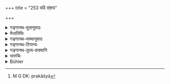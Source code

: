+++
title = "253 यदि स्ंशय"

+++

<details><summary>गङ्गानथ-मूलानुवादः</summary>

If, even on the inspection of the marks, there should be a doubt, the settlement of the dispute regarding boundaries shall be entirely dependent upon witnesses.—(253)
</details>

<details><summary>मेधातिथिः</summary>

कथं पुनर् लिङ्गेषु सत्सु संशयः । यानि तावत् प्रच्छन्नानि तानि यदि केनचित् कथंचिद् आगम्य प्रच्छन्नम् अन्यत्र नीयेरन् नैव निश्चयः स्यात् । ये ऽपि प्रकाशा[^१५७] न्यग्रोधादयस् ते ऽपि न सीमायाम् एव रोहन्त्य् अन्यत्रापि जायन्ते ततः संदेह आभासत्वात् । यत्र पुनर् इयं संभावना नास्ति तत्र प्रमाणम् एव लिङ्गानि । 


[^१५७]:
     M G DK: prakāśyā

**साक्षिप्रत्ययः** साक्षिहेतुकः । साक्षिणः प्रत्ययो यत्रेति । **विनिश्चयः** तत्त्वाधिगमः । संशयितलिङ्गे अलिङ्गे वा सीमाविवादे साक्षिहेतुको निर्णय इति तात्पर्यम् ॥ ८.२५३ ॥
</details>

<details><summary>गङ्गानथ-भाष्यानुवादः</summary>

“How can there be a doubt, when the marks are there?”

If some one were to come and secretly remove the hidden marks to another place, this would give rise to uncertainty. And as for the open public marks—in the shape of the *Nyagrodha* and other trees,—it is not that these trees are to be found on boundaries only; as a matter of fact, they grow in other places also. It is for these reasons that the said marks are not always reliable, and hence doubts are likely to arise.

In a case where there is no possibility of such invalidating circumstances, the marks themselves are sufficient proof.

‘*Dependent upon witnesses*’—*i.e*., due to witnesses. The settlement, ascertainment, is such as has the witnesses alone for its basis. The meaning of the verse is that in cases where the marks are doubtful, or where there are no marks at all, the dispute regarding boundaries can be settled only by oral testimony.—(253).
</details>

<details><summary>गङ्गानथ-टिप्पन्यः</summary>

This verse is quoted in *Vivādaratnākara* (p. 205), which adds the
following notes:—‘*Grameyaka*’ are ‘village-residents,’—their ‘*kula*’
means ‘crowd’,—*vivādinaḥ*’, ‘of the disputants’, is to be construed
with ‘*samakṣam*’, ‘in the presence of.’

It is quoted in *Mitākṣarā* (2.151) to the effect that the witnesses and
*Sāmantas* should be put on oath and then questioned regarding the
boundary, in the presence of corporations, guilds and so forth.
*Balambhaṭṭī* has the following notes:—‘*Grameyakāḥ*’ are the residents
of the villages,—their ‘*kula*’ are *crowds*; or ‘*kula*’ may be taken
as standing for guilds and corporations &c.,—‘*Sīmāni*,’ ‘in regard to
the boundary.’
</details>

<details><summary>गङ्गानथ-तुल्य-वाक्यानि</summary>

**(verses 8.253-264)  
**

*Nārada* (11.2, 3, 7, 8-10, 12).—‘In all disputes regarding landed
property or boundaries, the decision rests with the neighbours, the
inhabitants of the same town or village, the members of the same
community, and the senior inhabitants of the district;—as also with
those who live outside on the outskirts of the village, and who live by
the tilling of fields situated in those parts, and with herdsmen,
bird-catchers, hunters and other foresters. Should the neighbours speak
falsely, when called upon to decide a question of this sort, they shall
all be punished, one by one, by the King,—each having to pay the fine of
the middlemost amercement. The corporation, the senior inhabitants of
the district and the rest also shall receive the punishment; they shall
have to pay the fine of the first degree, if they make false statements.
The boundary should not be fixed by any one man singlehanded, even
though he be a reliable person; this business should be entrusted to a
plurality of persons, because it is an affair of importance. Should a
single man undertake to fix the boundary, he should do so after having
kept a fast, in a collected frame of mind, wearing a garland of red
flowers and a red cloak, having strewn earth on his head. According to
this rule, let all disputes he decided in regard to houses, gardens,
water-reservoirs, sanctuaries and the rest, as also the space
intermediate between two villages.’

*Bṛhaspati* (19.8-15).—‘In disputes regarding a house or field, the
decision rests with the neighbours, as well as with the inhabitants of
that town or village, or with members of the same community and the
elders of the district;—likewise with husbandmen, artisans, servants,
cowherds, hunters, gleaners, root-diggers, fishermen, kinsmen, criminals
and robbers. After having been adjured by imprecations befitting their
station, they shall determine the boundary, and shall indicate the marks
deposited underground, as evidence. In default of witnesses and signs,
even a single person, agreeable to both parties may fix the boundary,
wearing a garland of red flowers and a red cloak, putting earth on his
head, adhering to truth, and having kept a fast. Neighbours born in the
district, though they may be living abroad, are natives of the place,
and as such may he consulted in such disputes,—What they, as honest and
impartial men, should declare, shall be held to be decisive;—thus
justice will not be violated. Those are witnesses in a suit of this kind
who know the title of acquisition, the size, the duration of possession,
the name and the characteristic features of the land under dispute. The
same rule holds good in all suits concerning immovable property. If the
statements of the deponents do not agree, they shall be made to pay the
fine of the highest degree.’

*Yājñavalkya* (2.152-154).—‘An even number of neighbours—four, eight or
ten—shall determine the boundary, wearing red garlands and clothes and
placing earth upon their heads. If they speak falsely, they should each
be punished by the King with the fine of the middle degree. In the
absence of persons cognisant with the boundary, and of boundary-marks,
the King himself shall determine the boundary. This same rule applies to
disputes relating to gardens, temples, villages, drinking fountains,
houses and parks; as also to streams and drains of rain-water.’

*Kātyāyana* (Aparārka, p. 759, *et seq*.).—‘In the absence of witnesses,
neighbours and senior inhabitants and natives of the district shall he
consulted. In the absence of neighbours, disputes between lìelds, and
also between towns and villages, should he determined by reference to
even those who are not neighbours. When the immediate neighbours are
found to be tainted with partiality, the next neighbours shall ho
consulted;—so on and on; always discarding those interested and partial,
the King shall determine the boundary in consultation with other natives
of the place. If a single person, accepted by both parties, should seek
to determine the boundary, he should proceed to do it, clad in red
clothes and placing earth on his head. If even a number of men who have
been brought together fail to determine the boundary, cither through
fear or through greed, they should be made to pay the fine of the
highest degree. If they speak without knowledge, they should be
punished; and if, on reconsideration of the boundary, they be found to
have deposed falsely, they should he made to pay the fine of the highest
degree.’

*Vaśiṣṭha* (16.13-15).—‘In a dispute about a house or a field, reliance
may he placed on the deposition of neighbours. If the statements of the
neighbours disagree, documents may be taken as proof. If conflicting
documents are produced, reliance may he placed upon the statements of
aged inhabitants of the village or town, and on those of guilds and
corporations.’
</details>

<details><summary>भारुचिः</summary>

[न कुतश्चिल् लिङ्ग्]ओत्पत्ताव् उभयथा लिङ्गानुस्मृतौ च साक्षिप्रत्ययः ॥ ८.२५२ ॥
</details>

<details><summary>Bühler</summary>

253	If there be a doubt even on inspection of the marks, the settlement of a dispute regarding boundaries shall depend on witnesses.
</details>
